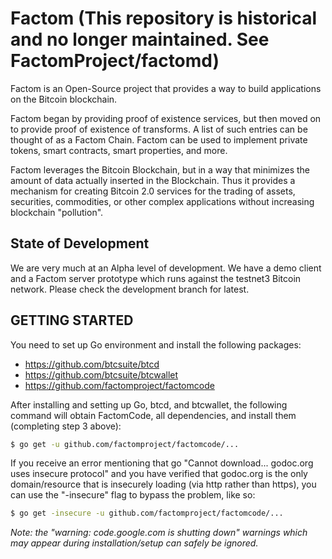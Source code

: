 Factom (This repository is historical and no longer maintained.  See FactomProject/factomd)
===========

Factom is an Open-Source project that provides a way to build applications on the Bitcoin blockchain. 

Factom began by providing proof of existence services, but then moved on to provide proof of existence of transforms.  A list of such entries can be thought of as a Factom Chain.  Factom can be used to implement private tokens, smart contracts, smart properties, and more.

Factom leverages the Bitcoin Blockchain, but in a way that minimizes the amount of data actually inserted in the Blockchain.  Thus it provides a mechanism for creating Bitcoin 2.0 services for the trading of assets, securities, commodities, or other complex applications without increasing blockchain "pollution".

State of Development
--------------------

We are very much at an Alpha level of development.  We have a demo client and a Factom server prototype which runs against the testnet3 Bitcoin network. Please check the development branch for latest.   


GETTING STARTED
-------------------

You need to set up Go environment and install the following packages:  

* https://github.com/btcsuite/btcd
* https://github.com/btcsuite/btcwallet
* https://github.com/factomproject/factomcode 


After installing and setting up Go, btcd, and btcwallet, the following command will obtain FactomCode, all dependencies, and install them (completing step 3 above):

```bash
$ go get -u github.com/factomproject/factomcode/...
```

If you receive an error mentioning that go "Cannot download... godoc.org uses insecure protocol" and you have verified that godoc.org is the only domain/resource that is insecurely loading (via http rather than https), you can use the "-insecure" flag to bypass the problem, like so:

```bash
$ go get -insecure -u github.com/factomproject/factomcode/...
```

*Note: the "warning: code.google.com is shutting down" warnings which may appear during installation/setup can safely be ignored.* 
